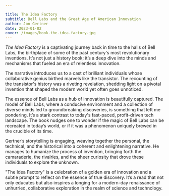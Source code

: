 ```yaml
---

title: The Idea Factory
subtitle: Bell Labs and the Great Age of American Innovation
author: Jon Gertner
date: 2023-01-02
cover: /images/book-the-idea-factory.jpg
---
```


_The Idea Factory_ is a captivating journey back in time to the halls of Bell Labs, the birthplace of some of the past century's most revolutionary inventions. It’s not just a history book; it’s a deep dive into the minds and mechanisms that fueled an era of relentless innovation.

The narrative introduces us to a cast of brilliant individuals whose collaborative genius birthed marvels like the transistor. The recounting of the transistor's history was a riveting revelation, shedding light on a pivotal invention that shaped the modern world yet often goes unnoticed.

The essence of Bell Labs as a hub of innovation is beautifully captured. The model of Bell Labs, where a conducive environment and a collection of diverse minds led to groundbreaking discoveries, is something that left me pondering. It’s a stark contrast to today's fast-paced, profit-driven tech landscape. The book nudges one to wonder if the magic of Bell Labs can be recreated in today’s world, or if it was a phenomenon uniquely brewed in the crucible of its time.

Gertner’s storytelling is engaging, weaving together the personal, the technical, and the historical into a coherent and enlightening narrative. He manages to humanize the process of invention, bringing forth the camaraderie, the rivalries, and the sheer curiosity that drove these individuals to explore the unknown.

"The Idea Factory" is a celebration of a golden era of innovation and a subtle prompt to reflect on the essence of true discovery. It’s a read that not only educates but also inspires a longing for a modern-day renaissance of unhurried, collaborative exploration in the realm of science and technology.